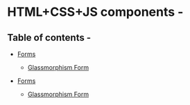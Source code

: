 # HTML+CSS+JS components -

## Table of contents -

- [Forms](Forms)

  - [Glassmorphism Form](Forms/Glassmorphism-Form)

- [Forms](Forms)

  - [Glassmorphism Form](Forms/Glassmorphism-Form)
